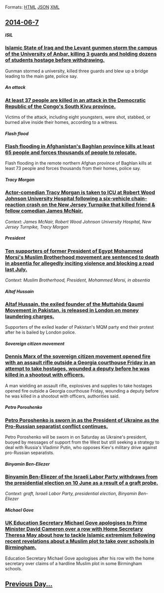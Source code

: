 
Formats: [HTML](2014/06/7/index.html)  [JSON](2014/06/7/index.json)  [XML](2014/06/7/index.xml)  

## [2014-06-7](/news/2014/06/7/index.md)

##### ISIL
### [Islamic State of Iraq and the Levant gunmen storm the campus of the University of Anbar, killing 3 guards and holding dozens of students hostage before withdrawing. ](/news/2014/06/7/islamic-state-of-iraq-and-the-levant-gunmen-storm-the-campus-of-the-university-of-anbar-killing-3-guards-and-holding-dozens-of-students-hos.md)
Gunman stormed a university, killed three guards and blew up a bridge leading to the main gate, police say.

##### An attack
### [At least 37 people are killed in an attack in the Democratic Republic of the Congo's South Kivu province. ](/news/2014/06/7/at-least-37-people-are-killed-in-an-attack-in-the-democratic-republic-of-the-congo-s-south-kivu-province.md)
Victims of the attack, including eight youngsters, were shot, stabbed, or burned alive inside their homes, according to a witness.

##### Flash flood
### [Flash flooding in Afghanistan's Baghlan province kills at least 65 people and forces thousands of people to relocate. ](/news/2014/06/7/flash-flooding-in-afghanistan-s-baghlan-province-kills-at-least-65-people-and-forces-thousands-of-people-to-relocate.md)
Flash flooding in the remote northern Afghan province of Baghlan kills at least 73 people and forces thousands from their homes, police say.

##### Tracy Morgan
### [Actor-comedian Tracy Morgan is taken to ICU at Robert Wood Johnson University Hospital following a six-vehicle chain-reaction crash on the New Jersey Turnpike that killed friend & fellow comedian James McNair. ](/news/2014/06/7/actor-comedian-tracy-morgan-is-taken-to-icu-at-robert-wood-johnson-university-hospital-following-a-six-vehicle-chain-reaction-crash-on-the-n.md)
_Context: James McNair, Robert Wood Johnson University Hospital, New Jersey Turnpike, Tracy Morgan_

##### President
### [Ten supporters of former President of Egypt Mohammed Morsi's Muslim Brotherhood movement are sentenced to death in absentia for allegedly inciting violence and blocking a road last July. ](/news/2014/06/7/ten-supporters-of-former-president-of-egypt-mohammed-morsi-s-muslim-brotherhood-movement-are-sentenced-to-death-in-absentia-for-allegedly-in.md)
_Context: Muslim Brotherhood, President, Mohammed Morsi, in absentia_

##### Altaf Hussain
### [Altaf Hussain, the exiled founder of the Muttahida Qaumi Movement in Pakistan, is released in London on money laundering charges. ](/news/2014/06/7/altaf-hussain-the-exiled-founder-of-the-muttahida-qaumi-movement-in-pakistan-is-released-in-london-on-money-laundering-charges.md)
Supporters of the exiled leader of Pakistan&#039;s MQM party end their protest after he is bailed by London police.

##### Sovereign citizen movement
### [Dennis Marx of the sovereign citizen movement opened fire with an assault rifle outside a Georgia courthouse Friday in an attempt to take hostages, wounded a deputy before he was killed in a shootout with officers.](/news/2014/06/7/dennis-marx-of-the-sovereign-citizen-movement-opened-fire-with-an-assault-rifle-outside-a-georgia-courthouse-friday-in-an-attempt-to-take-ho.md)
A man wielding an assault rifle, explosives and supplies to take hostages opened fire outside a Georgia courthouse Friday, wounding a deputy before he was killed in a shootout with officers, authorities said.

##### Petro Poroshenko
### [Petro Poroshenko is sworn in as the President of Ukraine as the Pro-Russian separatist conflict continues. ](/news/2014/06/7/petro-poroshenko-is-sworn-in-as-the-president-of-ukraine-as-the-pro-russian-separatist-conflict-continues.md)
Petro Poroshenko will be sworn in on Saturday as Ukraine&#039;s president, buoyed by messages of support from the West but still seeking a strategy to deal with Russia&#039;s Vladimir Putin, who opposes Kiev&#039;s military drive against pro-Russian separatists.

##### Binyamin Ben-Eliezer
### [Binyamin Ben-Eliezer of the Israeli Labor Party withdraws from the presidential election on 10 June as a result of a graft probe. ](/news/2014/06/7/binyamin-ben-eliezer-of-the-israeli-labor-party-withdraws-from-the-presidential-election-on-10-june-as-a-result-of-a-graft-probe.md)
_Context: graft, Israeli Labor Party, presidential election, Binyamin Ben-Eliezer_

##### Michael Gove
### [UK Education Secretary Michael Gove apologises to Prime Minister David Cameron over a row with Home Secretary Theresa May about how to tackle Islamic extremism following recent revelations about a Muslim plot to take over schools in Birmingham. ](/news/2014/06/7/uk-education-secretary-michael-gove-apologises-to-prime-minister-david-cameron-over-a-row-with-home-secretary-theresa-may-about-how-to-tackl.md)
Education Secretary Michael Gove apologises after his row with the home secretary over claims of a hardline Muslim plot in some Birmingham schools.

## [Previous Day...](/news/2014/06/6/index.md)

